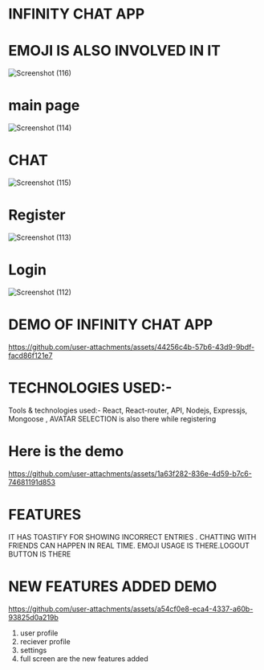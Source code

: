 # INFINITY CHAT APP
# EMOJI IS ALSO INVOLVED IN IT
![Screenshot (116)](https://github.com/user-attachments/assets/9c3482d9-88b5-46aa-9631-cffd7d7c265f)

# main page
![Screenshot (114)](https://github.com/user-attachments/assets/db24cbe2-09f4-488d-a2ab-c351bfc2f198)

# CHAT
![Screenshot (115)](https://github.com/user-attachments/assets/5d0ff0cc-d3e4-47fd-88d7-7a5906e9c187)

# Register
![Screenshot (113)](https://github.com/user-attachments/assets/888c7036-c877-49a1-aa54-1c4459f3601b)

# Login
![Screenshot (112)](https://github.com/user-attachments/assets/5567bfa9-0ace-4db8-abf7-4f5a39f107df)

# DEMO OF INFINITY CHAT APP


https://github.com/user-attachments/assets/44256c4b-57b6-43d9-9bdf-facd86f121e7

# TECHNOLOGIES USED:-
Tools & technologies used:- React, React-router, API, Nodejs, Expressjs, Mongoose , AVATAR SELECTION is also there while registering 

# Here is the demo


https://github.com/user-attachments/assets/1a63f282-836e-4d59-b7c6-74681191d853

# FEATURES
IT HAS TOASTIFY FOR SHOWING INCORRECT ENTRIES . CHATTING WITH FRIENDS CAN HAPPEN IN REAL TIME. EMOJI USAGE IS THERE.LOGOUT BUTTON IS THERE

# NEW FEATURES ADDED DEMO


https://github.com/user-attachments/assets/a54cf0e8-eca4-4337-a60b-93825d0a219b
1. user profile
2. reciever profile
3. settings
4. full screen
 are the new features added 
